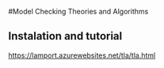 #Model Checking Theories and Algorithms

## Instalation and tutorial
https://lamport.azurewebsites.net/tla/tla.html
